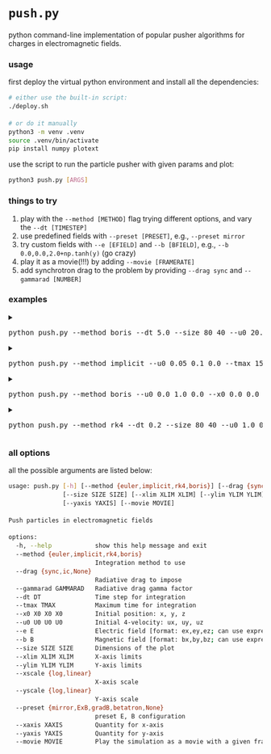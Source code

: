 # `push.py`

python command-line implementation of popular pusher algorithms for charges in electromagnetic fields. 

### usage

first deploy the virtual python environment and install all the dependencies:

```sh
# either use the built-in script:
./deploy.sh

# or do it manually
python3 -m venv .venv
source .venv/bin/activate
pip install numpy plotext
```

use the script to run the particle pusher with given params and plot:

```sh
python3 push.py [ARGS]
```

### things to try

1. play with the `--method [METHOD]` flag trying different options, and vary the `--dt [TIMESTEP]`
2. use predefined fields with `--preset [PRESET]`, e.g., `--preset mirror`
3. try custom fields with `--e [EFIELD]` and `--b [BFIELD]`, e.g., `--b 0.0,0.0,2.0+np.tanh(y)` (go crazy)
4. play it as a movie(!!!) by adding `--movie [FRAMERATE]`
5. add synchrotron drag to the problem by providing `--drag sync` and `--gammarad [NUMBER]`

### examples

<details>
<summary><pre>python push.py --method boris --dt 5.0 --size 80 40 --u0 20.0 0.0 0.0 --tmax 500 --e 0.0,0.5,0.0 --b 0.0,0.0,1.0</pre></summary>

![demo-1](demos/demo-1.png)

</details>

<details>
<summary><pre>python push.py --method implicit --u0 0.05 0.1 0.0 --tmax 150 --preset mirror --dt 0.05</pre></summary>

![demo-2](demos/demo-2.png)

</details>

<details>
<summary><pre>python push.py --method boris --u0 0.0 1.0 0.0 --x0 0.0 0.0 0.0 --tmax 40 --preset betatron --dt 0.02</pre></summary>

![demo-3](demos/demo-3.png)

</details>

<details>
<summary><pre>python push.py --method rk4 --dt 0.2 --size 80 40 --u0 1.0 0.0 0.0 --tmax 100 --e "0.0,0.0,0.0" --b "0.0,0.0,1/(1+t/20)"</pre></summary>

![demo-4](demos/demo-4.png)

</details>


### all options

all the possible arguments are listed below:
```sh
usage: push.py [-h] [--method {euler,implicit,rk4,boris}] [--drag {sync,ic,None}] [--gammarad GAMMARAD] [--dt DT] [--tmax TMAX] [--x0 X0 X0 X0] [--u0 U0 U0 U0] [--e E] [--b B]
               [--size SIZE SIZE] [--xlim XLIM XLIM] [--ylim YLIM YLIM] [--xscale {log,linear}] [--yscale {log,linear}] [--preset {mirror,ExB,gradB,betatron,None}] [--xaxis XAXIS]
               [--yaxis YAXIS] [--movie MOVIE]

Push particles in electromagnetic fields

options:
  -h, --help            show this help message and exit
  --method {euler,implicit,rk4,boris}
                        Integration method to use
  --drag {sync,ic,None}
                        Radiative drag to impose
  --gammarad GAMMARAD   Radiative drag gamma factor
  --dt DT               Time step for integration
  --tmax TMAX           Maximum time for integration
  --x0 X0 X0 X0         Initial position: x, y, z
  --u0 U0 U0 U0         Initial 4-velocity: ux, uy, uz
  --e E                 Electric field [format: ex,ey,ez; can use expressions with x, y, z, t]
  --b B                 Magnetic field [format: bx,by,bz; can use expressions with x, y, z, t]
  --size SIZE SIZE      Dimensions of the plot
  --xlim XLIM XLIM      X-axis limits
  --ylim YLIM YLIM      Y-axis limits
  --xscale {log,linear}
                        X-axis scale
  --yscale {log,linear}
                        Y-axis scale
  --preset {mirror,ExB,gradB,betatron,None}
                        preset E, B configuration
  --xaxis XAXIS         Quantity for x-axis
  --yaxis YAXIS         Quantity for y-axis
  --movie MOVIE         Play the simulation as a movie with a given framerate
```
